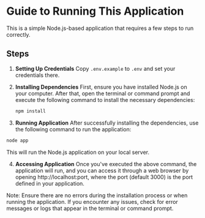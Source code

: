# Guide to Running This Application

This is a simple Node.js-based application that requires a few steps to run correctly.

## Steps

1. **Setting Up Credentials**
Copy ```.env.example``` to ```.env``` and set your credentials there.

2. **Installing Dependencies**
First, ensure you have installed Node.js on your computer. After that, open the terminal or command prompt and execute the following command to install the necessary dependencies:
   ```bash
   npm install
   ```

3. **Running Application**
After successfully installing the dependencies, use the following command to run the application:
```bash
node app
```
This will run the Node.js application on your local server.

4. **Accessing Application**
Once you've executed the above command, the application will run, and you can access it through a web browser by opening http://localhost:port, where the port (default 3000) is the port defined in your application.

Note: Ensure there are no errors during the installation process or when running the application. If you encounter any issues, check for error messages or logs that appear in the terminal or command prompt.
